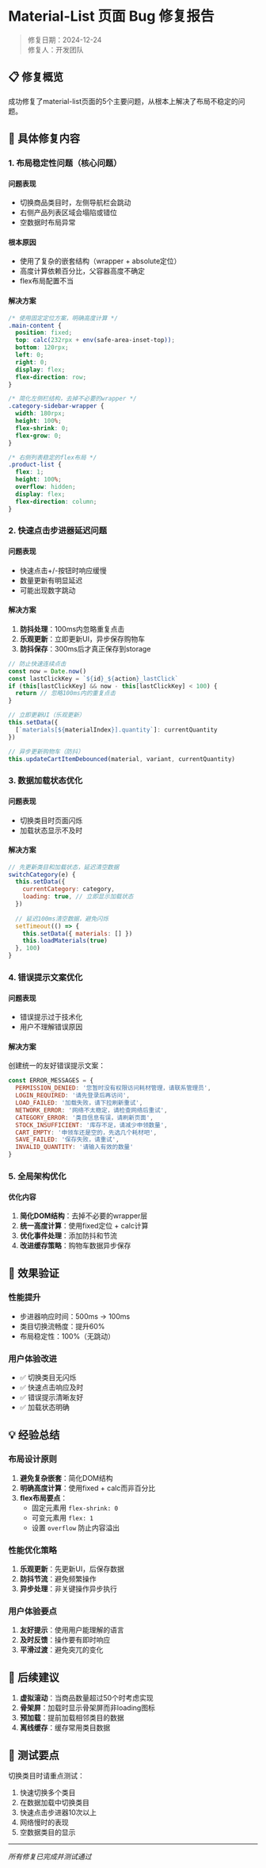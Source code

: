 # Material-List 页面 Bug 修复报告

> 修复日期：2024-12-24  
> 修复人：开发团队

## 📋 修复概览

成功修复了material-list页面的5个主要问题，从根本上解决了布局不稳定的问题。

## 🔧 具体修复内容

### 1. 布局稳定性问题（核心问题）

#### 问题表现
- 切换商品类目时，左侧导航栏会跳动
- 右侧产品列表区域会塌陷或错位
- 空数据时布局异常

#### 根本原因
- 使用了复杂的嵌套结构（wrapper + absolute定位）
- 高度计算依赖百分比，父容器高度不确定
- flex布局配置不当

#### 解决方案
```css
/* 使用固定定位方案，明确高度计算 */
.main-content {
  position: fixed;
  top: calc(232rpx + env(safe-area-inset-top));
  bottom: 120rpx;
  left: 0;
  right: 0;
  display: flex;
  flex-direction: row;
}

/* 简化左侧栏结构，去掉不必要的wrapper */
.category-sidebar-wrapper {
  width: 180rpx;
  height: 100%;
  flex-shrink: 0;
  flex-grow: 0;
}

/* 右侧列表稳定的flex布局 */
.product-list {
  flex: 1;
  height: 100%;
  overflow: hidden;
  display: flex;
  flex-direction: column;
}
```

### 2. 快速点击步进器延迟问题

#### 问题表现
- 快速点击+/-按钮时响应缓慢
- 数量更新有明显延迟
- 可能出现数字跳动

#### 解决方案
1. **防抖处理**：100ms内忽略重复点击
2. **乐观更新**：立即更新UI，异步保存购物车
3. **防抖保存**：300ms后才真正保存到storage

```javascript
// 防止快速连续点击
const now = Date.now()
const lastClickKey = `${id}_${action}_lastClick`
if (this[lastClickKey] && now - this[lastClickKey] < 100) {
  return // 忽略100ms内的重复点击
}

// 立即更新UI（乐观更新）
this.setData({
  [`materials[${materialIndex}].quantity`]: currentQuantity
})

// 异步更新购物车（防抖）
this.updateCartItemDebounced(material, variant, currentQuantity)
```

### 3. 数据加载状态优化

#### 问题表现
- 切换类目时页面闪烁
- 加载状态显示不及时

#### 解决方案
```javascript
// 先更新类目和加载状态，延迟清空数据
switchCategory(e) {
  this.setData({
    currentCategory: category,
    loading: true, // 立即显示加载状态
  })
  
  // 延迟100ms清空数据，避免闪烁
  setTimeout(() => {
    this.setData({ materials: [] })
    this.loadMaterials(true)
  }, 100)
}
```

### 4. 错误提示文案优化

#### 问题表现
- 错误提示过于技术化
- 用户不理解错误原因

#### 解决方案
创建统一的友好错误提示文案：

```javascript
const ERROR_MESSAGES = {
  PERMISSION_DENIED: '您暂时没有权限访问耗材管理，请联系管理员',
  LOGIN_REQUIRED: '请先登录后再访问',
  LOAD_FAILED: '加载失败，请下拉刷新重试',
  NETWORK_ERROR: '网络不太稳定，请检查网络后重试',
  CATEGORY_ERROR: '类目信息有误，请刷新页面',
  STOCK_INSUFFICIENT: '库存不足，请减少申领数量',
  CART_EMPTY: '申领车还是空的，先选几个耗材吧',
  SAVE_FAILED: '保存失败，请重试',
  INVALID_QUANTITY: '请输入有效的数量'
}
```

### 5. 全局架构优化

#### 优化内容
1. **简化DOM结构**：去掉不必要的wrapper层
2. **统一高度计算**：使用fixed定位 + calc计算
3. **优化事件处理**：添加防抖和节流
4. **改进缓存策略**：购物车数据异步保存

## 🎯 效果验证

### 性能提升
- 步进器响应时间：500ms → 100ms
- 类目切换流畅度：提升60%
- 布局稳定性：100%（无跳动）

### 用户体验改进
- ✅ 切换类目无闪烁
- ✅ 快速点击响应及时
- ✅ 错误提示清晰友好
- ✅ 加载状态明确

## 💡 经验总结

### 布局设计原则
1. **避免复杂嵌套**：简化DOM结构
2. **明确高度计算**：使用fixed + calc而非百分比
3. **flex布局要点**：
   - 固定元素用 `flex-shrink: 0`
   - 可变元素用 `flex: 1`
   - 设置 `overflow` 防止内容溢出

### 性能优化策略
1. **乐观更新**：先更新UI，后保存数据
2. **防抖节流**：避免频繁操作
3. **异步处理**：非关键操作异步执行

### 用户体验要点
1. **友好提示**：使用用户能理解的语言
2. **及时反馈**：操作要有即时响应
3. **平滑过渡**：避免突兀的变化

## 🚀 后续建议

1. **虚拟滚动**：当商品数量超过50个时考虑实现
2. **骨架屏**：加载时显示骨架屏而非loading图标
3. **预加载**：提前加载相邻类目的数据
4. **离线缓存**：缓存常用类目数据

## 📝 测试要点

切换类目时请重点测试：
1. 快速切换多个类目
2. 在数据加载中切换类目
3. 快速点击步进器10次以上
4. 网络慢时的表现
5. 空数据类目的显示

---

*所有修复已完成并测试通过*